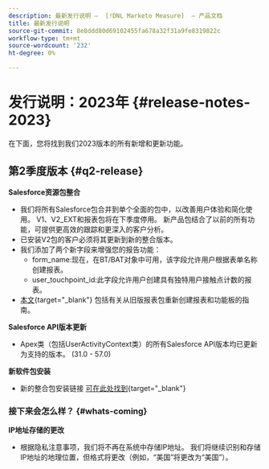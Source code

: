 ```yaml
---
description: 最新发行说明 —  [!DNL Marketo Measure]  — 产品文档
title: 最新发行说明
source-git-commit: 8e8ddd80d69102455fa678a32f31a9fe8319822c
workflow-type: tm+mt
source-wordcount: '232'
ht-degree: 0%

---
```


# 发行说明：2023年 {#release-notes-2023}

在下面，您将找到我们2023版本的所有新增和更新功能。

## 第2季度版本 {#q2-release}

<p>

**Salesforce资源包整合**

* 我们将所有Salesforce包合并到单个全面的包中，以改善用户体验和简化使用。 V1、V2_EXT和报表包将在下季度停用。 新产品包结合了以前的所有功能，可提供更高效的跟踪和更深入的客户分析。
* 已安装V2包的客户必须将其更新到新的整合版本。
* 我们添加了两个新字段来增强您的报告功能：
   * form_name:现在，在BT/BAT对象中可用，该字段允许用户根据表单名称创建报表。
   * user_touchpoint_id:此字段允许用户创建具有独特用户接触点计数的报表。
* [本文](/help/configuration-and-setup/marketo-measure-and-salesforce/salesforce-package-consolidation.md){target="_blank"} 包括有关从旧版报表包重新创建报表和功能板的指南。

**Salesforce API版本更新**

* Apex类（包括UserActivityContext类）的所有Salesforce API版本均已更新为支持的版本。 (31.0 - 57.0)

**新软件包安装**

* 新的整合包安装链接 [可在此处找到](https://login.salesforce.com/packaging/installPackage.apexp?p0=04t1P000000VY6Z){target="_blank"}

### 接下来会怎么样？ {#whats-coming}

<p>

**IP地址存储的更改**

* 根据隐私注意事项，我们将不再在系统中存储IP地址。 我们将继续识别和存储IP地址的地理位置，但格式将更改（例如，“美国”将更改为“美国”）。
